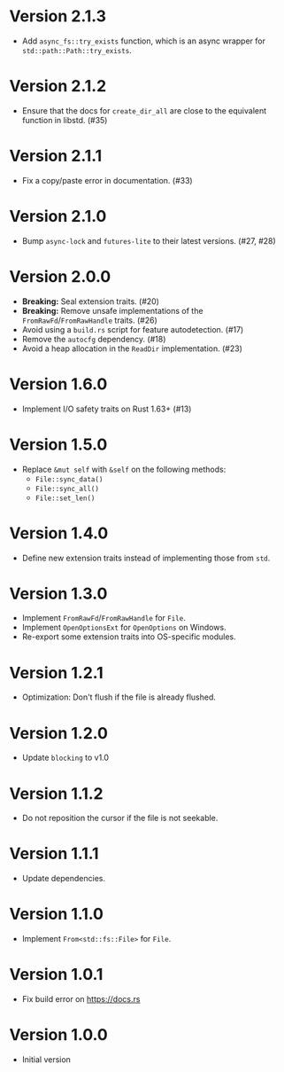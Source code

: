 # Version 2.1.3

- Add `async_fs::try_exists` function, which is an async wrapper for `std::path::Path::try_exists`.

# Version 2.1.2

- Ensure that the docs for `create_dir_all` are close to the equivalent function
  in libstd. (#35)

# Version 2.1.1

- Fix a copy/paste error in documentation. (#33)

# Version 2.1.0

- Bump `async-lock` and `futures-lite` to their latest versions. (#27, #28)

# Version 2.0.0

- **Breaking:** Seal extension traits. (#20)
- **Breaking:** Remove unsafe implementations of the `FromRawFd`/`FromRawHandle` traits. (#26)
- Avoid using a `build.rs` script for feature autodetection. (#17)
- Remove the `autocfg` dependency. (#18)
- Avoid a heap allocation in the `ReadDir` implementation. (#23)

# Version 1.6.0

- Implement I/O safety traits on Rust 1.63+ (#13)

# Version 1.5.0

- Replace `&mut self` with `&self` on the following methods:
    - `File::sync_data()`
    - `File::sync_all()`
    - `File::set_len()`

# Version 1.4.0

- Define new extension traits instead of implementing those from `std`.

# Version 1.3.0

- Implement `FromRawFd`/`FromRawHandle` for `File`.
- Implement `OpenOptionsExt` for `OpenOptions` on Windows.
- Re-export some extension traits into OS-specific modules.

# Version 1.2.1

- Optimization: Don't flush if the file is already flushed.

# Version 1.2.0

- Update `blocking` to v1.0

# Version 1.1.2

- Do not reposition the cursor if the file is not seekable.

# Version 1.1.1

- Update dependencies.

# Version 1.1.0

- Implement `From<std::fs::File>` for `File`.

# Version 1.0.1

- Fix build error on https://docs.rs

# Version 1.0.0

- Initial version
